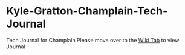 # Kyle-Gratton-Champlain-Tech-Journal
Tech Journal for Champlain
Please move over to the [Wiki Tab](https://github.com/GitMolHub/Kyle-Gratton-Champlain-Tech-Journal/wiki) to view Journal
